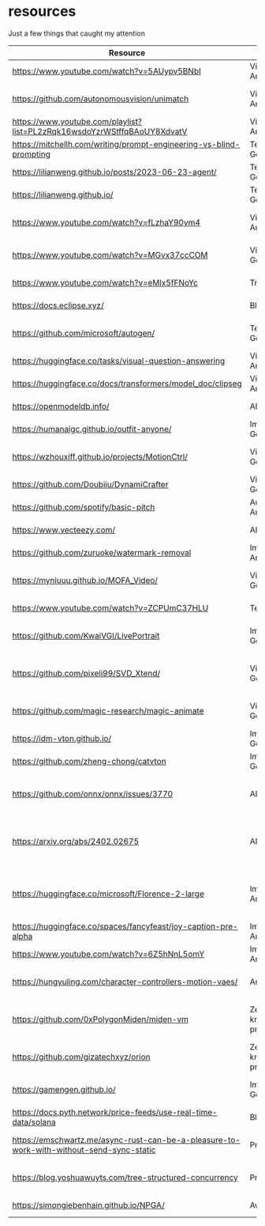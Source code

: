 # resources
Just a few things that caught my attention

| Resource | Class | Description |
|-|-|-|
|https://www.youtube.com/watch?v=5AUypv5BNbI|Visual Analysis|Optical flow explanation|
|https://github.com/autonomousvision/unimatch|Visual Analysis|"Unified model for stereo| depth and optical flow"|
|https://www.youtube.com/playlist?list=PL2zRqk16wsdoYzrWStffqBAoUY8XdvatV|Visual Analysis|Optical flow course|
|https://mitchellh.com/writing/prompt-engineering-vs-blind-prompting|Text Generation|Prompt engineering|
|https://lilianweng.github.io/posts/2023-06-23-agent/|Text Generation|LLM Agents|
|https://lilianweng.github.io/|Text Generation|LLM resources|
|https://www.youtube.com/watch?v=fLzhaY90ym4|Visual Analysis|Motion Field and Optical Flow|
|https://www.youtube.com/watch?v=MGvx37ccCOM|Video Generation|Person animation model|
|https://www.youtube.com/watch?v=eMlx5fFNoYc|Transformers|Transformers explained|
|https://docs.eclipse.xyz/|Blockchain|Ethereum on Solana|
|https://github.com/microsoft/autogen/|Text Generation|Microsoft LLM agents framework|
|https://huggingface.co/tasks/visual-question-answering|Visual Analysis|VQA resources|
|https://huggingface.co/docs/transformers/model_doc/clipseg|Visual Analysis|Image segmentation|
|https://openmodeldb.info/|AI Resources|Models resources|
|https://humanaigc.github.io/outfit-anyone/|Image Generation|Outfit anyone|
|https://wzhouxiff.github.io/projects/MotionCtrl/|Video Generation|Controlled video generation|
|https://github.com/Doubiiu/DynamiCrafter|Video Generation||
|https://github.com/spotify/basic-pitch|Audio Analysis|Audio to midi|
|https://www.vecteezy.com/|AI Resources|Annotated videos|
|https://github.com/zuruoke/watermark-removal|Image Analysis|Watermark removal|
|https://myniuuu.github.io/MOFA_Video/|Video Generation|Controlled video generation|
|https://www.youtube.com/watch?v=ZCPUmC37HLU|Text Analysis|Embeddings analysis|
|https://github.com/KwaiVGI/LivePortrait|Image Generation|Real-time controllable portraits|
|https://github.com/pixeli99/SVD_Xtend/|Video Generation|Stable Video Diffusion finetuning code|
|https://github.com/magic-research/magic-animate|Video Generation|Animate with body segmentation|
|https://idm-vton.github.io/|Image Generation|Virtual Try-On|
|https://github.com/zheng-chong/catvton|Image Generation|Virtual Try-On|
|https://github.com/onnx/onnx/issues/3770|AI Resources|How to split an ONNX model for sharding|
|https://arxiv.org/abs/2402.02675|AI Resources|ZK proof for deep learning model execution|
|https://huggingface.co/microsoft/Florence-2-large|Image Analysis|Multi-task prompt-based image analysis model|
|https://huggingface.co/spaces/fancyfeast/joy-caption-pre-alpha|Image Analysis|Image captioning|
|https://www.youtube.com/watch?v=6Z5hNnL5omY|Image Analysis|Video about Florence|
|https://hungyuling.com/character-controllers-motion-vaes/|Animation|Using VAEs for 3D model animation|
|https://github.com/0xPolygonMiden/miden-vm|Zero-knowledge proofs|Virtual machine for STARK (zk proofs)|
|https://github.com/gizatechxyz/orion|Zero-knowledge proofs|ZK ML framework|
|https://gamengen.github.io/|Image Generation|Interactive image generation|
|https://docs.pyth.network/price-feeds/use-real-time-data/solana|Blockchain|Price oracle|
|https://emschwartz.me/async-rust-can-be-a-pleasure-to-work-with-without-send-sync-static|Programming|Tree structured concurrency|
|https://blog.yoshuawuyts.com/tree-structured-concurrency|Programming|Tree structured concurrency|
|https://simongiebenhain.github.io/NPGA/|Avatars| Gaussian avatars|
